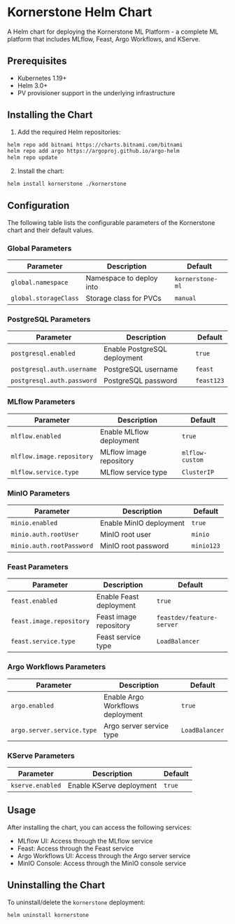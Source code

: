 # Kornerstone Helm Chart

A Helm chart for deploying the Kornerstone ML Platform - a complete ML platform that includes MLflow, Feast, Argo Workflows, and KServe.

## Prerequisites

- Kubernetes 1.19+
- Helm 3.0+
- PV provisioner support in the underlying infrastructure

## Installing the Chart

1. Add the required Helm repositories:

```bash
helm repo add bitnami https://charts.bitnami.com/bitnami
helm repo add argo https://argoproj.github.io/argo-helm
helm repo update
```

2. Install the chart:

```bash
helm install kornerstone ./kornerstone
```

## Configuration

The following table lists the configurable parameters of the Kornerstone chart and their default values.

### Global Parameters

| Parameter | Description | Default |
|-----------|-------------|---------|
| `global.namespace` | Namespace to deploy into | `kornerstone-ml` |
| `global.storageClass` | Storage class for PVCs | `manual` |

### PostgreSQL Parameters

| Parameter | Description | Default |
|-----------|-------------|---------|
| `postgresql.enabled` | Enable PostgreSQL deployment | `true` |
| `postgresql.auth.username` | PostgreSQL username | `feast` |
| `postgresql.auth.password` | PostgreSQL password | `feast123` |

### MLflow Parameters

| Parameter | Description | Default |
|-----------|-------------|---------|
| `mlflow.enabled` | Enable MLflow deployment | `true` |
| `mlflow.image.repository` | MLflow image repository | `mlflow-custom` |
| `mlflow.service.type` | MLflow service type | `ClusterIP` |

### MinIO Parameters

| Parameter | Description | Default |
|-----------|-------------|---------|
| `minio.enabled` | Enable MinIO deployment | `true` |
| `minio.auth.rootUser` | MinIO root user | `minio` |
| `minio.auth.rootPassword` | MinIO root password | `minio123` |

### Feast Parameters

| Parameter | Description | Default |
|-----------|-------------|---------|
| `feast.enabled` | Enable Feast deployment | `true` |
| `feast.image.repository` | Feast image repository | `feastdev/feature-server` |
| `feast.service.type` | Feast service type | `LoadBalancer` |

### Argo Workflows Parameters

| Parameter | Description | Default |
|-----------|-------------|---------|
| `argo.enabled` | Enable Argo Workflows deployment | `true` |
| `argo.server.service.type` | Argo server service type | `LoadBalancer` |

### KServe Parameters

| Parameter | Description | Default |
|-----------|-------------|---------|
| `kserve.enabled` | Enable KServe deployment | `true` |

## Usage

After installing the chart, you can access the following services:

- MLflow UI: Access through the MLflow service
- Feast: Access through the Feast service
- Argo Workflows UI: Access through the Argo server service
- MinIO Console: Access through the MinIO console service

## Uninstalling the Chart

To uninstall/delete the `kornerstone` deployment:

```bash
helm uninstall kornerstone
``` 